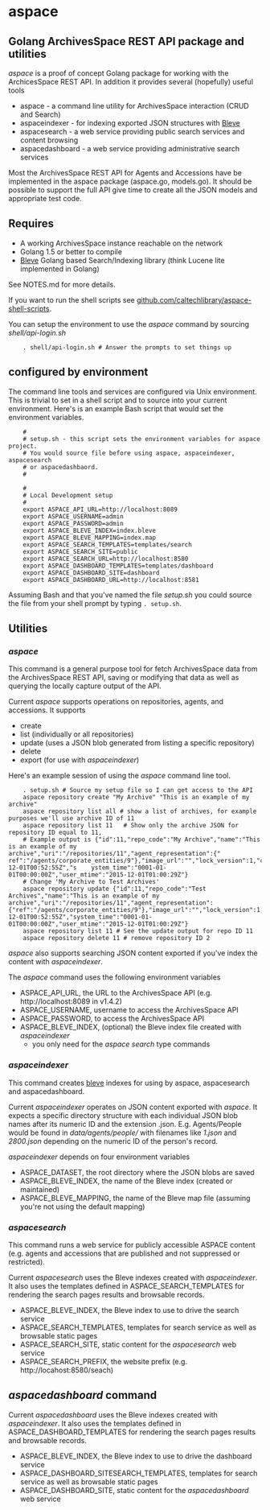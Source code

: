 
# aspace

## Golang ArchivesSpace REST API package and utilities

_aspace_ is a proof of concept Golang package for working with the ArchicesSpace
REST API. In addition it provides several (hopefully) useful tools

+ aspace - a command line utility for ArchivesSpace interaction (CRUD and Search)
+ aspaceindexer - for indexing exported JSON structures with [Bleve](https://github.com/blevesearch/bleve)
+ aspacesearch - a web service providing public search services and content browsing
+ aspacedashboard - a web service providing administrative search services

Most the ArchivesSpace REST API for Agents and Accessions have be implemented in the
aspace package (aspace.go, models.go). It should be possible to support the full API
give time to create all the JSON models and appropriate test code.


## Requires

+ A working ArchivesSpace instance reachable on the network
+ Golang 1.5 or better to compile
+ [Bleve](http://blevesearch.com) Golang based Search/Indexing library (think Lucene lite implemented in Golang)

See NOTES.md for more details.

If you want to run the shell scripts see [github.com/caltechlibrary/aspace-shell-scripts](https://github.com/caltechlibrary/aspace-shell-scripts).

You can setup the environment to use the _aspace_ command by sourcing _shell/api-login.sh_

```
    . shell/api-login.sh # Answer the prompts to set things up
```

## configured by environment

The command line tools and services are configured via Unix environment. This is
trivial to set in a shell script and to source into your current environment.
Here's is an example Bash script that would set the environment variables.

```
    #
    # setup.sh - this script sets the environment variables for aspace project.
    # You would source file before using aspace, aspaceindexer, aspacesearch
    # or aspacedashbaord.
    #

    #
    # Local Development setup
    #
    export ASPACE_API_URL=http://localhost:8089
    export ASPACE_USERNAME=admin
    export ASPACE_PASSWORD=admin
    export ASPACE_BLEVE_INDEX=index.bleve
    export ASPACE_BLEVE_MAPPING=index.map
    export ASPACE_SEARCH_TEMPLATES=templates/search
    export ASPACE_SEARCH_SITE=public
    export ASPACE_SEARCH_URL=http://localhost:8580
    export ASPACE_DASHBOARD_TEMPLATES=templates/dashboard
    export ASPACE_DASHBOARD_SITE=dashboard
    export ASPACE_DASHBOARD_URL=http://localhost:8581
```

Assuming Bash and that you've named the file _setup.sh_ you could
source the file from your shell prompt by typing `. setup.sh`.

## Utilities

### _aspace_

This command is a general purpose tool for fetch ArchivesSpace data from the
ArchivesSpace REST API, saving or modifying that data as well as querying the
locally capture output of the API.

Current _aspace_ supports operations on repositories, agents, and accessions.
It supports

+ create
+ list (individually or all repositories)
+ update (uses a JSON blob generated from listing a specific repository)
+ delete
+ export (for use with _aspaceindexer_)

Here's an example session of using the _aspace_ command line tool.

```shell
    . setup.sh # Source my setup file so I can get access to the API
    aspace repository create "My Archive" "This is an example of my archive"
    aspace repository list all # show a list of archives, for example purposes we'll use archive ID of 11
    aspace repository list 11   # Show only the archive JSON for repository ID equal to 11,
    # Example output is {"id":11,"repo_code":"My Archive","name":"This is an example of my archive","uri":"/repositories/11","agent_representation":{"    ref":"/agents/corporate_entities/9"},"image_url":"","lock_version":1,"created_by":"admin","last_modified_by":"admin","create_time":"2015-12-01T00:52:55Z","s    ystem_time":"0001-01-01T00:00:00Z","user_mtime":"2015-12-01T01:00:29Z"}
    # Change 'My Archive to Test Archives'
    aspace repository update {"id":11,"repo_code":"Test Archives","name":"This is an example of my archive","uri":"/repositories/11","agent_representation":{"ref":"/agents/corporate_entities/9"},"image_url":"","lock_version":1,"created_by":"admin","last_modified_by":"admin","create_time":"2015-12-01T00:52:55Z","system_time":"0001-01-01T00:00:00Z","user_mtime":"2015-12-01T01:00:29Z"}
    aspace repository list 11 # See the update output for repo ID 11
    aspace repository delete 11 # remove repository ID 2
```

_aspace_ also supports searching JSON content exported if you've index the content
with _aspaceindexer_.

The _aspace_ command uses the following environment variables

+ ASPACE_API_URL, the URL to the ArchivesSpace API (e.g. http://localhost:8089 in v1.4.2)
+ ASPACE_USERNAME, username to access the ArchivesSpace API
+ ASPACE_PASSWORD, to access the ArchivesSpace API
+ ASPACE_BLEVE_INDEX, (optional) the Bleve index file created with _aspaceindexer_
    + you only need for the _aspace search_ type commands


### _aspaceindexer_

This command creates [bleve](http://blevesearch.com) indexes for using by aspace, aspacesearch and aspacedashboard.

Current _aspaceindexer_ operates on JSON content exported with _aspace_. It expects
a specific directory structure with each individual JSON blob names after its
numeric ID and the extension .json. E.g. Agents/People would be found in
_data/agents/people/_ with filenames like _1.json_ and _2800.json_ depending on
the numeric ID of the person's record.

_aspaceindexer_ depends on four environment variables

+ ASPACE_DATASET, the root directory where the JSON blobs are saved
+ ASPACE_BLEVE_INDEX, the name of the Bleve index (created or maintained)
+ ASPACE_BLEVE_MAPPING, the name of the Bleve map file (assuming you're not using the default mapping)

### _aspacesearch_

This command runs a web service for publicly accessible ASPACE content (e.g. agents and
accessions that are published and not suppressed or restricted).

Current _aspacesearch_ uses the Bleve indexes created with _aspaceindexer_. It also
uses the templates defined in ASPACE_SEARCH_TEMPLATES for rendering the search pages
results and browsable records.

+ ASPACE_BLEVE_INDEX, the Bleve index to use to drive the search service
+ ASPACE_SEARCH_TEMPLATES, templates for search service as well as browsable static pages
+ ASPACE_SEARCH_SITE, static content for the _aspacesearch_ web service
+ ASPACE_SEARCH_PREFIX, the website prefix (e.g. http://locahost:8580/seach)

## _aspacedashboard_ command

Current _aspacedashboard_ uses the Bleve indexes created with _aspaceindexer_. It also
uses the templates defined in ASPACE_DASHBOARD_TEMPLATES for rendering the search pages
results and browsable records.

+ ASPACE_BLEVE_INDEX, the Bleve index to use to drive the dashboard service
+ ASPACE_DASHBOARD_SITESEARCH_TEMPLATES, templates for search service as well as browsable static pages
+ ASPACE_DASHBOARD_SITE, static content for the _aspacedashboard_ web service
